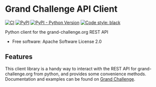 # Grand Challenge API Client

[![CI](https://github.com/DIAGNijmegen/rse-gcapi/actions/workflows/ci.yml/badge.svg?branch=master)](https://github.com/DIAGNijmegen/rse-gcapi/actions/workflows/ci.yml?query=branch%3Amaster)
[![PyPI](https://img.shields.io/pypi/v/gcapi)](https://pypi.org/project/gcapi/)
[![PyPI - Python Version](https://img.shields.io/pypi/pyversions/gcapi)](https://pypi.org/project/gcapi/)
[![Code style: black](https://img.shields.io/badge/code%20style-black-000000.svg)](https://github.com/psf/black)

Python client for the grand-challenge.org REST API

  - Free software: Apache Software License 2.0

## Features

This client library is a handy way to interact with the REST API for
grand-challenge.org from python, and provides some convenience methods.
Documentation and examples can be found on [Grand
Challenge](https://grand-challenge.org/documentation/grand-challenge-api/).
